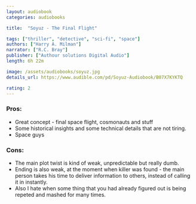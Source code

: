 ```yaml
---
layout: audiobook
categories: audiobooks

title:  "Soyuz - The Final Flight"

tags: ["thriller", "detective", "sci-fi", "space"]
authors: ["Harry A. Milman"]
narrator: ["R.C. Bray"]
publisher: ["Authour solutions Digital Audio"]
length: 6h 22m

image: /assets/audiobooks/soyuz.jpg
details_url: https://www.audible.com/pd/Soyuz-Audiobook/B07X7KYKTQ

rating: 2
---
```


### Pros:

* Great concept - final space flight, cosmonauts and stuff
* Some historical insights and some technical details that are not tiring.
* Space guys 

### Cons:

* The main plot twist is kind of weak, unpredictable but really dumb.
* Ending is also weak, at the moment <spoiler> when killer was found </spoiler> - the main person takes his time to deliver information to others, instead of calling it in instantly.
* Also I hate when some thing that you had already figured out is being repeted and mashed for many times.
